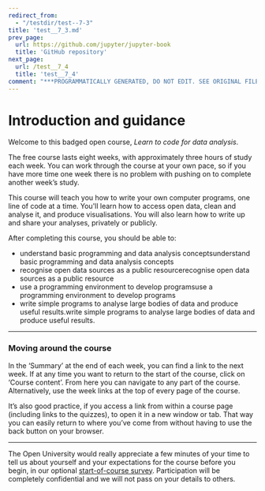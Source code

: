 ```yaml
---
redirect_from:
  - "/testdir/test--7-3"
title: 'test__7_3.md'
prev_page:
  url: https://github.com/jupyter/jupyter-book
  title: 'GitHub repository'
next_page:
  url: /test__7_4
  title: 'test__7_4'
comment: "***PROGRAMMATICALLY GENERATED, DO NOT EDIT. SEE ORIGINAL FILES IN /content***"
---
```

# Introduction and guidance


Welcome to this badged open course, *Learn to code for data analysis*.

The free course lasts eight weeks, with approximately three hours of study each week. You can work through the course at your own pace, so if you have more time one week there is no problem with pushing on to complete another week’s study.

This course will teach you how to write your own computer programs, one line of code at a time. You'll learn how to access open data, clean and analyse it, and produce visualisations. You will also learn how to write up and share your analyses, privately or publicly.

After completing this course, you should be able to:
* understand basic programming and data analysis conceptsunderstand basic programming and data analysis concepts
* recognise open data sources as a public resourcerecognise open data sources as a public resource
* use a programming environment to develop programsuse a programming environment to develop programs
* write simple programs to analyse large bodies of data and produce useful results.write simple programs to analyse large bodies of data and produce useful results.

---


### Moving around the course

In the ‘Summary’ at the end of each week, you can find a link to the next week. If at any time you want to return to the start of the course, click on ‘Course content’. From here you can navigate to any part of the course. Alternatively, use the week links at the top of every page of the course.

It’s also good practice, if you access a link from within a course page (including links to the quizzes), to open it in a new window or tab. That way you can easily return to where you’ve come from without having to use the back button on your browser.

---

The Open University would really appreciate a few minutes of your time to tell us about yourself and your expectations for the course before you begin, in our optional [start-of-course survey](https://www.surveymonkey.co.uk/r/BOCSTARTlearntocode). Participation will be completely confidential and we will not pass on your details to others.

